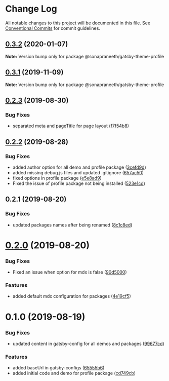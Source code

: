 # Change Log

All notable changes to this project will be documented in this file.
See [Conventional Commits](https://conventionalcommits.org) for commit guidelines.

## [0.3.2](https://github.com/sonapraneeth-a/sonapraneeth-gatsby-themes/compare/@sonapraneeth/gatsby-theme-profile@0.3.1...@sonapraneeth/gatsby-theme-profile@0.3.2) (2020-01-07)

**Note:** Version bump only for package @sonapraneeth/gatsby-theme-profile

## [0.3.1](https://github.com/sonapraneeth-a/sonapraneeth-gatsby-themes/compare/@sonapraneeth/gatsby-theme-profile@0.3.0...@sonapraneeth/gatsby-theme-profile@0.3.1) (2019-11-09)

**Note:** Version bump only for package @sonapraneeth/gatsby-theme-profile

## [0.2.3](https://github.com/sonapraneeth-a/sonapraneeth-gatsby-themes/compare/@sonapraneeth/gatsby-theme-profile@0.2.2...@sonapraneeth/gatsby-theme-profile@0.2.3) (2019-08-30)

### Bug Fixes

- separated meta and pageTitle for page layout ([f7f54b8](https://github.com/sonapraneeth-a/sonapraneeth-gatsby-themes/commit/f7f54b8))

## [0.2.2](https://github.com/sonapraneeth-a/sonapraneeth-gatsby-themes/compare/@sonapraneeth/gatsby-theme-profile@0.2.1...@sonapraneeth/gatsby-theme-profile@0.2.2) (2019-08-28)

### Bug Fixes

- added author option for all demo and profile package ([3cefd9d](https://github.com/sonapraneeth-a/sonapraneeth-gatsby-themes/commit/3cefd9d))
- added missing debug.js files and updated .gitignore ([657ac50](https://github.com/sonapraneeth-a/sonapraneeth-gatsby-themes/commit/657ac50))
- fixed options in profile package ([e5e8ad9](https://github.com/sonapraneeth-a/sonapraneeth-gatsby-themes/commit/e5e8ad9))
- Fixed the issue of profile package not being installed ([523e1cd](https://github.com/sonapraneeth-a/sonapraneeth-gatsby-themes/commit/523e1cd))

## 0.2.1 (2019-08-20)

### Bug Fixes

- updated packages names after being renamed ([8c1c8ed](https://github.com/sonapraneeth-a/sonapraneeth-gatsby-themes/commit/8c1c8ed))

# [0.2.0](https://github.com/sonapraneeth-a/sonapraneeth-gatsby-themes/compare/@sonapraneeth/gatsby-theme-profile@0.1.0...@sonapraneeth/gatsby-theme-profile@0.2.0) (2019-08-20)

### Bug Fixes

- Fixed an issue when option for mdx is false ([90d5000](https://github.com/sonapraneeth-a/sonapraneeth-gatsby-themes/commit/90d5000))

### Features

- added default mdx configuration for packages ([4e19cf5](https://github.com/sonapraneeth-a/sonapraneeth-gatsby-themes/commit/4e19cf5))

# 0.1.0 (2019-08-19)

### Bug Fixes

- updated content in gatsby-config for all demos and packages ([99677cd](https://github.com/sonapraneeth-a/sonapraneeth-gatsby-themes/commit/99677cd))

### Features

- added baseUrl in gatsby-configs ([65555b6](https://github.com/sonapraneeth-a/sonapraneeth-gatsby-themes/commit/65555b6))
- added initial code and demo for profile package ([cd749cb](https://github.com/sonapraneeth-a/sonapraneeth-gatsby-themes/commit/cd749cb))
